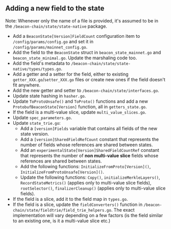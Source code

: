 ## Adding a new field to the state

Note: Whenever only the name of a file is provided, it's assumed to be in the `/beacon-chain/state/state-native` package.

- Add a `BeaconState[Version]FieldCount` configuration item to `/config/params/config.go` and set it in `/config/params/mainnet_config.go`.
- Add the field to the `BeaconState` struct in `beacon_state_mainnet.go` and `beacon_state_minimal.go`. Update the marshaling code too.
- Add the field's metadata to `/beacon-chain/state/state-native/types/types.go`.
- Add a getter and a setter for the field, either to existing `getter_XXX.go`/`setter_XXX.go` files or create new ones if the field doesn't fit anywhere.
- Add the new getter and setter to `/beacon-chain/state/interfaces.go`.
- Update state hashing in `hasher.go`.
- Update `ToProtoUnsafe()` and `ToProto()` functions and add a new `ProtobufBeaconState[Version]` function, all in `getters_state.go`.
- If the field is a multi-value slice, update `multi_value_slices.go`.
- Update `spec_parameters.go`.
- Update `state_trie.go`:
  - Add a `[version]Fields` variable that contains all fields of the new state version.
  - Add a `[version]SharedFieldRefCount` constant that represents the number of fields whose references are shared between states.
  - Add an `experimentalState[Version]SharedFieldCountRef` constant that represents the number of **non multi-value slice** fields whose references are shared
between states.
  - Add the following functions: `InitializeFromProto[Version]()`, `InitializeFromProtoUnsafe[Version]()`.
  - Update the following functions: `Copy()`, `initializeMerkleLayers()`, `RecordStateMetrics()` (applies only to multi-value slice fields), `rootSelector()`,
`finalizerCleanup()` (applies only to multi-value slice fields).
- If the field is a slice, add it to the field map in `types.go`.
- If the field is a slice, update the `fieldConverters()` function in `/beacon-chain/state/fieldtrie/field_trie_helpers.go`. The exact implementation will vary
depending on a few factors (is the field similar to an existing one, is it a multi-value slice etc.)